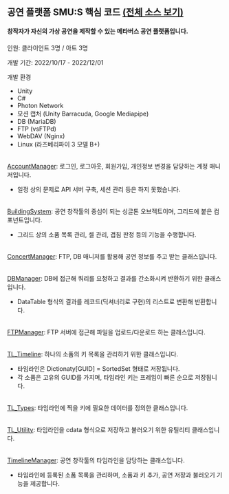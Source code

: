 ## 공연 플랫폼 SMU:S 핵심 코드 [(전체 소스 보기)](https://github.com/diesuki4/MTVSAC_SMUS)

#### 창작자가 자신의 가상 공연을 제작할 수 있는 메타버스 공연 플랫폼입니다.

인원: 클라이언트 3명 / 아트 3명

개발 기간: 2022/10/17 - 2022/12/01

개발 환경
- Unity
- C#
- Photon Network
- 모션 캡처 (Unity Barracuda, Google Mediapipe)
- DB (MariaDB)
- FTP (vsFTPd)
- WebDAV (Nginx)
- Linux (라즈베리파이 3 모델 B+)
<br/><br/>

[AccountManager](https://github.com/diesuki4/Core_Codes/blob/main/%EA%B3%B5%EC%97%B0%20%ED%94%8C%EB%9E%AB%ED%8F%BC%20SMUS/AccountManager.cs): 로그인, 로그아웃, 회원가입, 개인정보 변경을 담당하는 계정 매니저입니다.
- 일정 상의 문제로 API 서버 구축, 세션 관리 등은 하지 못했습니다.
<br/><br/>

[BuildingSystem](https://github.com/diesuki4/Core_Codes/blob/main/%EA%B3%B5%EC%97%B0%20%ED%94%8C%EB%9E%AB%ED%8F%BC%20SMUS/BuildingSystem.cs): 공연 창작툴의 중심이 되는 싱글톤 오브젝트이며, 그리드에 붙은 컴포넌트입니다.
- 그리드 상의 소품 목록 관리, 셀 관리, 겹침 판정 등의 기능을 수행합니다.
<br/><br/>

[ConcertManager](https://github.com/diesuki4/Core_Codes/blob/main/%EA%B3%B5%EC%97%B0%20%ED%94%8C%EB%9E%AB%ED%8F%BC%20SMUS/ConcertManager.cs): FTP, DB 매니저를 활용해 공연 정보를 주고 받는 클래스입니다.
<br/><br/>

[DBManager](https://github.com/diesuki4/Core_Codes/blob/main/%EA%B3%B5%EC%97%B0%20%ED%94%8C%EB%9E%AB%ED%8F%BC%20SMUS/DBManager.cs): DB에 접근해 쿼리를 요청하고 결과를 간소화시켜 반환하기 위한 클래스입니다.
- DataTable 형식의 결과를 레코드(딕셔너리로 구현)의 리스트로 변환해 반환합니다.
<br/><br/>

[FTPManager](https://github.com/diesuki4/Core_Codes/blob/main/%EA%B3%B5%EC%97%B0%20%ED%94%8C%EB%9E%AB%ED%8F%BC%20SMUS/FTPManager.cs): FTP 서버에 접근해 파일을 업로드/다운로드 하는 클래스입니다.
<br/><br/>

[TL_Timeline](https://github.com/diesuki4/Core_Codes/blob/main/%EA%B3%B5%EC%97%B0%20%ED%94%8C%EB%9E%AB%ED%8F%BC%20SMUS/TL_Timeline.cs): 하나의 소품의 키 목록을 관리하기 위한 클래스입니다.
- 타임라인은 Dictionaty[GUID] = SortedSet 형태로 저장됩니다.
- 각 소품은 고유의 GUID를 가지며, 타임라인 키는 프레임이 빠른 순으로 저장됩니다.
<br/><br/>

[TL_Types](https://github.com/diesuki4/Core_Codes/blob/main/%EA%B3%B5%EC%97%B0%20%ED%94%8C%EB%9E%AB%ED%8F%BC%20SMUS/TL_Types.cs): 타임라인에 찍을 키에 필요한 데이터를 정의한 클래스입니다.
<br/><br/>

[TL_Utility](https://github.com/diesuki4/Core_Codes/blob/main/%EA%B3%B5%EC%97%B0%20%ED%94%8C%EB%9E%AB%ED%8F%BC%20SMUS/TL_Utility.cs): 타임라인을 cdata 형식으로 저장하고 불러오기 위한 유틸리티 클래스입니다.
<br/><br/>

[TimelineManager](https://github.com/diesuki4/Core_Codes/blob/main/%EA%B3%B5%EC%97%B0%20%ED%94%8C%EB%9E%AB%ED%8F%BC%20SMUS/TimelineManager.cs): 공연 창작툴의 타임라인을 담당하는 클래스입니다.
- 타임라인에 등록된 소품 목록을 관리하며, 소품과 키 추가, 공연 저장과 불러오기 기능을 제공합니다.
